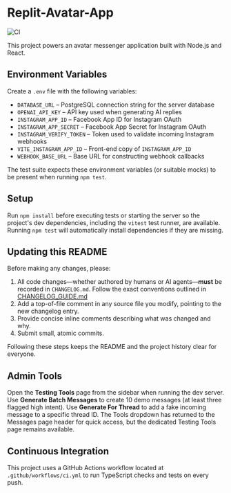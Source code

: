 # Replit-Avatar-App

![CI](https://github.com/owner/repo/actions/workflows/ci.yml/badge.svg)

This project powers an avatar messenger application built with Node.js and
React.

## Environment Variables

Create a `.env` file with the following variables:

- `DATABASE_URL` – PostgreSQL connection string for the server database
- `OPENAI_API_KEY` – API key used when generating AI replies
- `INSTAGRAM_APP_ID` – Facebook App ID for Instagram OAuth
- `INSTAGRAM_APP_SECRET` – Facebook App Secret for Instagram OAuth
- `INSTAGRAM_VERIFY_TOKEN` – Token used to validate incoming Instagram webhooks
- `VITE_INSTAGRAM_APP_ID` – Front-end copy of `INSTAGRAM_APP_ID`
- `WEBHOOK_BASE_URL` – Base URL for constructing webhook callbacks

The test suite expects these environment variables (or suitable mocks) to be
present when running `npm test`.

## Setup

Run `npm install` before executing tests or starting the server so the project's
dev dependencies, including the `vitest` test runner, are available. Running
`npm test` will automatically install dependencies if they are missing.

## Updating this README

Before making any changes, please:

1. All code changes—whether authored by humans or AI agents—**must** be recorded
   in `CHANGELOG.md`. Follow the exact conventions outlined in
   [CHANGELOG_GUIDE.md](./CHANGELOG_GUIDE.md)
2. Add a top-of-file comment in any source file you modify, pointing to the new
   changelog entry.
3. Provide concise inline comments describing what was changed and why.
4. Submit small, atomic commits.

Following these steps keeps the README and the project history clear for
everyone.

## Admin Tools

Open the **Testing Tools** page from the sidebar when running the dev server.
Use **Generate Batch Messages** to create 10 demo messages (at least three
flagged high intent). Use **Generate For Thread** to add a fake incoming message
to a specific thread ID. The Tools dropdown has returned to the Messages page
header for quick access, but the dedicated Testing Tools page remains available.

## Continuous Integration

This project uses a GitHub Actions workflow located at
`.github/workflows/ci.yml` to run TypeScript checks and tests on every push.
